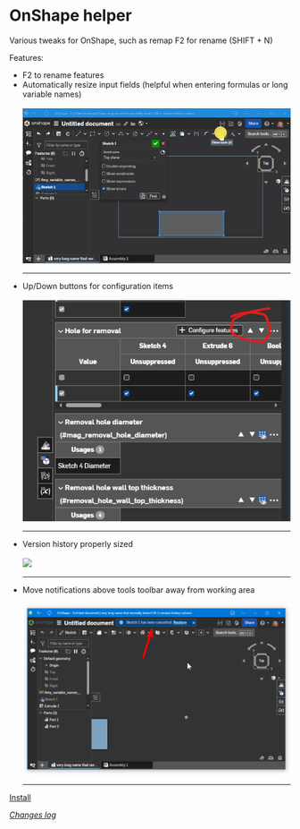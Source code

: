 # OnShape helper

Various tweaks for OnShape, such as remap F2 for rename (SHIFT + N)

Features:
* F2 to rename features
* Automatically resize input fields (helpful when entering formulas or long variable names)<br><br>[<IMG src="https://github.com/vanowm/OnShape_helper/blob/master/media/onshape_input_auto_resize.gif?raw=true" width="600">](https://github.com/vanowm/OnShape_helper/blob/master/media/onshape_input_auto_resize.gif?raw=true)<hr>
* Up/Down buttons for configuration items<br><br>![OnShape_configuration_updown_buttons](https://github.com/vanowm/OnShape_helper/blob/master/media/onshape_configuration_updown_buttons.png?raw=true)<hr>
* Version history properly sized<br><br>[<img src="https://github.com/vanowm/OnShape_helper/blob/master/media/onshape_history_mod.gif?raw=true" width="600">](https://github.com/vanowm/OnShape_helper/blob/master/media/onshape_history_mod.gif?raw=true)<hr>
* Move notifications above tools toolbar away from working area<br><br>[<img src="https://github.com/vanowm/OnShape_helper/blob/master/media/onshape_moved_notification.png?raw=true" width="600">](https://github.com/vanowm/OnShape_helper/blob/master/media/onshape_moved_notification.png?raw=tru)<hr>

[Install](https://greasyfork.org/en/scripts/522636)

_[Changes log](https://vanowm.github.io/OnShape_helper/CHANGES.html)_
